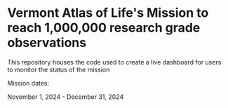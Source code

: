 # Vermont Atlas of Life's Mission to reach 1,000,000 research grade observations 

This repository houses the code used to create a live dashboard for users to monitor the status of the mission

Mission dates: 

November 1, 2024 - December 31, 2024

